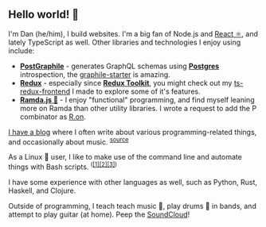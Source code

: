 ## Hello world! 👋

I'm Dan (he/him), I build websites. I'm a big fan of Node.js and [React ⚛](https://reactjs.org), and lately TypeScript as well. Other libraries and technologies I enjoy using include:
 
<!-- TODO: more links to own repos with usages of tech -->
* **[PostGraphile](https://www.graphile.org/postgraphile/)** - generates GraphQL schemas using **[Postgres](https://www.postgresql.org/)** introspection, the [graphile-starter](https://github.com/graphile/starter) is amazing.
* **[Redux](https://redux.js.org)** - especially since **[Redux Toolkit](https://redux-toolkit.js.org/)**, you might check out my [ts-redux-frontend](https://github.com/DanielFGray/ts-redux-frontend/) I made to explore some of it's features.
* **[Ramda.js 🐏](https://github.com/ramda/ramda)** - I enjoy "functional" programming, and find myself leaning more on Ramda than other utility libraries. I wrote a request to add the P combinator as [R.on](https://github.com/ramda/ramda/commit/f181e06a9d8982a65a829b29410a3765c66f14a2#diff-085407b1efefd1e07aeceeb39e329c4c).

[I have a blog](https://danielfgray.com) where I often write about various programming-related things, and occasionally about music. <sup>[source](https://github.com/danielfgray/gqlblog)</sup>

As a Linux 🐧 user, I like to make use of the command line and automate things with Bash scripts. <sup>([[1]](https://github.com/danielfgray/dotfiles)[[2]](https://github.com/danielfgray/bin)[[3]](https://github.com/danielfgray/fzf-scripts))</sup> 

I have some experience with other languages as well, such as Python, Rust, Haskell, and Clojure.

Outside of programming, I teach teach music 🎼, play drums 🥁 in bands, and attempt to play guitar (at home). Peep the [SoundCloud](https://soundcloud.com/danielfgray)!
